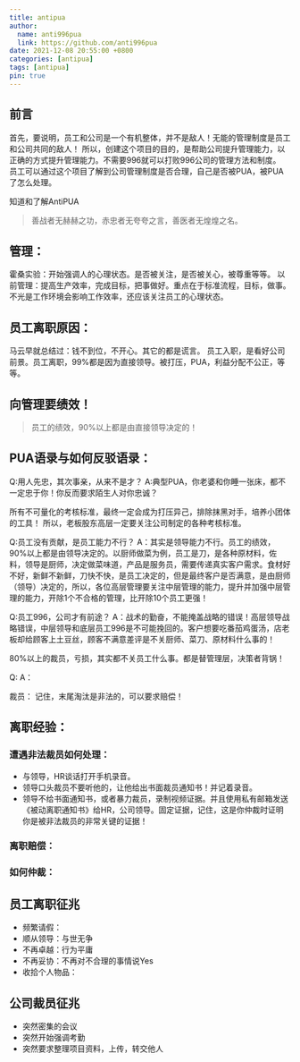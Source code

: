 ```yaml
---
title: antipua
author:
  name: anti996pua
  link: https://github.com/anti996pua
date: 2021-12-08 20:55:00 +0800
categories: [antipua]
tags: [antipua]
pin: true
---
```


## 前言

首先，要说明，员工和公司是一个有机整体，并不是敌人！无能的管理制度是员工和公司共同的敌人！
所以，创建这个项目的目的，是帮助公司提升管理能力，以正确的方式提升管理能力。不需要996就可以打败996公司的管理方法和制度。
员工可以通过这个项目了解到公司管理制度是否合理，自己是否被PUA，被PUA了怎么处理。

知道和了解AntiPUA

> 善战者无赫赫之功，赤忠者无夸夸之言，善医者无煌煌之名。



## 管理：

霍桑实验：开始强调人的心理状态。是否被关注，是否被关心，被尊重等等。
以前管理：提高生产效率，完成目标，把事做好。重点在于标准流程，目标，做事。
不光是工作环境会影响工作效率，还应该关注员工的心理状态。

## 员工离职原因：

马云早就总结过：钱不到位，不开心。其它的都是谎言。
员工入职，是看好公司前景。员工离职，99%都是因为直接领导。被打压，PUA，利益分配不公正，等等。

## 向管理要绩效！

> 员工的绩效，90%以上都是由直接领导决定的！



## PUA语录与如何反驳语录：

Q:用人先忠，其次事亲，从来不是才？
A:典型PUA，你老婆和你睡一张床，都不一定忠于你！你反而要求陌生人对你忠诚？

所有不可量化的考核标准，最终一定会成为打压异己，排除抹黑对手，培养小团体的工具！
所以，老板股东高层一定要关注公司制定的各种考核标准。

Q:员工没有贡献，是员工能力不行？
A：其实是领导能力不行。员工的绩效，90%以上都是由领导决定的。以厨师做菜为例，员工是刀，是各种原材料，佐料，领导是厨师，决定做菜味道，产品是服务员，需要传递真实客户需求。食材好不好，新鲜不新鲜，刀快不快，是员工决定的，但是最终客户是否满意，是由厨师（领导）决定的，所以，各位高层管理要关注中层管理的能力，提升并加强中层管理的能力，开除1个不合格的管理，比开除10个员工更强！

Q:员工996，公司才有前途？
A：战术的勤奋，不能掩盖战略的错误！高层领导战略错误，中层领导和底层员工996是不可能挽回的。客户想要吃番茄鸡蛋汤，店老板却给顾客上土豆丝，顾客不满意差评是不关厨师、菜刀、原材料什么事的！

80%以上的裁员，亏损，其实都不关员工什么事。都是替管理层，决策者背锅！

Q:
A：

裁员：
记住，末尾淘汰是非法的，可以要求赔偿！

## 离职经验：

### 遭遇非法裁员如何处理：

- 与领导，HR谈话打开手机录音。
- 领导口头裁员不要听他的，让他给出书面裁员通知书！并记着录音。
- 领导不给书面通知书，或者暴力裁员，录制视频证据。并且使用私有邮箱发送《被动离职通知书》给HR，公司领导。固定证据，记住，这是你仲裁时证明你是被非法裁员的非常关键的证据！

### 离职赔偿：

### 如何仲裁：



## 员工离职征兆

- 频繁请假：
- 顺从领导：与世无争
- 不再卓越：行为平庸
- 不再妥协：不再对不合理的事情说Yes
- 收拾个人物品：

## 公司裁员征兆

- 突然密集的会议
- 突然开始强调考勤
- 突然要求整理项目资料，上传，转交他人